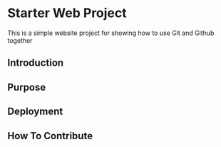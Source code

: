 # Starter Web Project

This is a simple website project for showing how to use Git and Github together

## Introduction


## Purpose


## Deployment


## How To Contribute